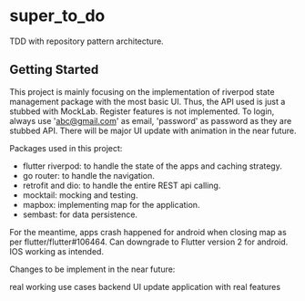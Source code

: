 # super_to_do

TDD with repository pattern architecture.

## Getting Started

This project is mainly focusing on the implementation of riverpod state management package with the most basic UI. Thus, the API used is just a stubbed with MockLab. Register features is not implemented. To login, always use 'abc@gmail.com' as email, 'password' as password as they are stubbed API. There will be major UI update with animation in the near future.

Packages used in this project:

- flutter riverpod: to handle the state of the apps and caching strategy.
- go router: to handle the navigation.
- retrofit and dio: to handle the entire REST api calling.
- mocktail: mocking and testing.
- mapbox: implementing map for the application.
- sembast: for data persistence.

For the meantime, apps crash happened for android when closing map as per flutter/flutter#106464. Can downgrade to Flutter version 2 for android. IOS working as intended.

Changes to be implement in the near future:

real working use cases backend
UI update
application with real features

